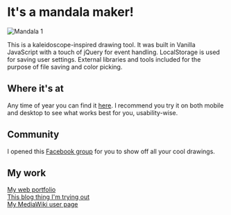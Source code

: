 # It's a mandala maker!

![Mandala 1](http://mandala.hagarsh.com/md/gallery/4.png)

This is a kaleidoscope-inspired drawing tool. It was built in Vanilla JavaScript with a touch of jQuery for event handling. LocalStorage is used for saving user settings. External libraries and tools included for the purpose of file saving and color picking.

## Where it's at
Any time of year you can find it [here](http://mandala.hagarsh.com/). I recommend you try it on both mobile and desktop to see what works best for you, usability-wise.

## Community
I opened this [Facebook group](https://www.facebook.com/groups/930599883741534/) for you to show off all your cool drawings. 

## My work
[My web portfolio](http://hagarsh.com/)
<br>
[This blog thing I'm trying out](https://medium.com/@strayblues/)
<br>
[My MediaWiki user page](https://www.mediawiki.org/wiki/User:Hagarshilo)

